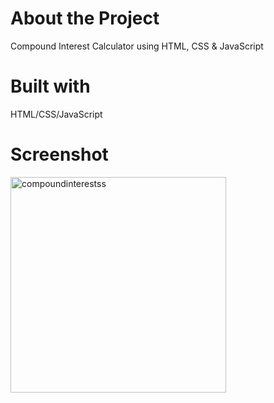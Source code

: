 # About the Project

Compound Interest Calculator using HTML, CSS & JavaScript

# Built with

HTML/CSS/JavaScript

# Screenshot


<img width="345" alt="compoundinterestss" src="https://user-images.githubusercontent.com/104501858/187381094-5410c855-9455-42e7-ba06-629fa8e30fd3.png">


